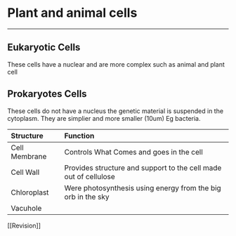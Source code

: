 # Plant and animal cells
---
## Eukaryotic Cells
These cells have a nuclear and are more complex such as animal and plant cell

## Prokaryotes Cells
These cells do not have a nucleus the genetic material is suspended in the cytoplasm. They are simplier and more smaller (10um) Eg bacteria.

|Structure|Function|
|:--------|:-------|
| Cell Membrane| Controls What Comes and goes in the cell 
| Cell Wall| Provides structure and support to the cell made out of cellulose|
| Chloroplast| Were photosynthesis using energy from the big orb in the sky|
| Vacuhole 


[[Revision]]
